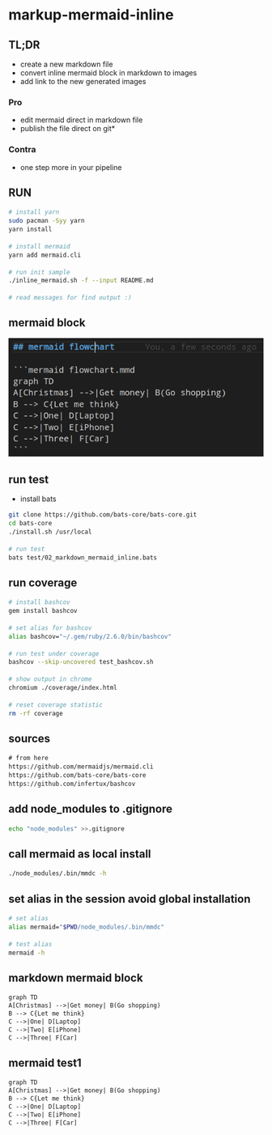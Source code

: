 # markup-mermaid-inline

## TL;DR

- create a new markdown file
- convert inline mermaid block in markdown to images
- add link to the new generated images

### Pro

- edit mermaid direct in markdown file
- publish the file direct on git*

### Contra

- one step more in your pipeline

## RUN

```bash
# install yarn
sudo pacman -Syy yarn
yarn install

# install mermaid
yarn add mermaid.cli

# run init sample
./inline_mermaid.sh -f --input README.md

# read messages for find output :)
```

## mermaid block

![Alt mermaid_block.png](./doc/images/mermaid-block.png)

## run test

- install bats

```bash
git clone https://github.com/bats-core/bats-core.git
cd bats-core
./install.sh /usr/local

# run test
bats test/02_markdown_mermaid_inline.bats
```

## run coverage

```bash
# install bashcov
gem install bashcov

# set alias for bashcov
alias bashcov="~/.gem/ruby/2.6.0/bin/bashcov"

# run test under coverage
bashcov --skip-uncovered test_bashcov.sh

# show output in chrome
chromium ./coverage/index.html

# reset coverage statistic
rm -rf coverage

```

## sources

```txt sources
# from here
https://github.com/mermaidjs/mermaid.cli
https://github.com/bats-core/bats-core
https://github.com/infertux/bashcov

```

## add node_modules to .gitignore

```bash add_node_modules_to_gitignore
echo "node_modules" >>.gitignore
```

## call mermaid as local install

```bash call mermaid
./node_modules/.bin/mmdc -h
```

## set alias in the session avoid global installation

```bash set_alias
# set alias
alias mermaid="$PWD/node_modules/.bin/mmdc"

# test alias
mermaid -h
```

## markdown mermaid block

```mermaid flowchart.mmd
graph TD
A[Christmas] -->|Get money| B(Go shopping)
B --> C{Let me think}
C -->|One| D[Laptop]
C -->|Two| E[iPhone]
C -->|Three| F[Car]
```

## mermaid test1

```mermaid test_flowchart1.mmd
graph TD
A[Christmas] -->|Get money| B(Go shopping)
B --> C{Let me think}
C -->|One| D[Laptop]
C -->|Two| E[iPhone]
C -->|Three| F[Car]
```
